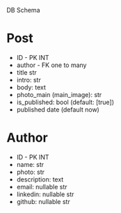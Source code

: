 DB Schema 


# Post
  * ID - PK INT 
  * author - FK one to many 
  * title str 
  * intro: str 
  * body: text
  * photo_main (main_image): str
  * is_published: bool (default: [true])
  * published date (default now)

# Author 
  * ID - PK INT 
  * name: str 
  * photo: str 
  * description: text
  * email: nullable str 
  * linkedin: nullable str 
  * github: nullable str
